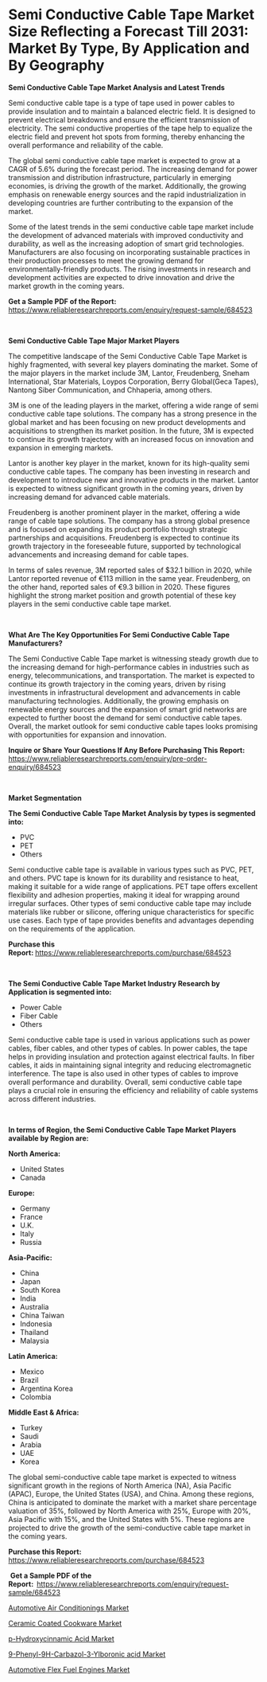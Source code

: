 <p><h1>Semi Conductive Cable Tape Market Size Reflecting a Forecast Till 2031: Market By Type, By Application and By Geography</h1></p><p><strong>Semi Conductive Cable Tape Market Analysis and Latest Trends</strong></p>
<p><p>Semi conductive cable tape is a type of tape used in power cables to provide insulation and to maintain a balanced electric field. It is designed to prevent electrical breakdowns and ensure the efficient transmission of electricity. The semi conductive properties of the tape help to equalize the electric field and prevent hot spots from forming, thereby enhancing the overall performance and reliability of the cable.</p><p>The global semi conductive cable tape market is expected to grow at a CAGR of 5.6% during the forecast period. The increasing demand for power transmission and distribution infrastructure, particularly in emerging economies, is driving the growth of the market. Additionally, the growing emphasis on renewable energy sources and the rapid industrialization in developing countries are further contributing to the expansion of the market.</p><p>Some of the latest trends in the semi conductive cable tape market include the development of advanced materials with improved conductivity and durability, as well as the increasing adoption of smart grid technologies. Manufacturers are also focusing on incorporating sustainable practices in their production processes to meet the growing demand for environmentally-friendly products. The rising investments in research and development activities are expected to drive innovation and drive the market growth in the coming years.</p></p>
<p><strong>Get a Sample PDF of the Report:&nbsp;</strong> <a href="https://www.reliableresearchreports.com/enquiry/request-sample/684523">https://www.reliableresearchreports.com/enquiry/request-sample/684523</a></p>
<p>&nbsp;</p>
<p><strong>Semi Conductive Cable Tape Major Market Players</strong></p>
<p><p>The competitive landscape of the Semi Conductive Cable Tape Market is highly fragmented, with several key players dominating the market. Some of the major players in the market include 3M, Lantor, Freudenberg, Sneham International, Star Materials, Loypos Corporation, Berry Global(Geca Tapes), Nantong Siber Communication, and Chhaperia, among others.</p><p>3M is one of the leading players in the market, offering a wide range of semi conductive cable tape solutions. The company has a strong presence in the global market and has been focusing on new product developments and acquisitions to strengthen its market position. In the future, 3M is expected to continue its growth trajectory with an increased focus on innovation and expansion in emerging markets.</p><p>Lantor is another key player in the market, known for its high-quality semi conductive cable tapes. The company has been investing in research and development to introduce new and innovative products in the market. Lantor is expected to witness significant growth in the coming years, driven by increasing demand for advanced cable materials.</p><p>Freudenberg is another prominent player in the market, offering a wide range of cable tape solutions. The company has a strong global presence and is focused on expanding its product portfolio through strategic partnerships and acquisitions. Freudenberg is expected to continue its growth trajectory in the foreseeable future, supported by technological advancements and increasing demand for cable tapes.</p><p>In terms of sales revenue, 3M reported sales of $32.1 billion in 2020, while Lantor reported revenue of €113 million in the same year. Freudenberg, on the other hand, reported sales of €9.3 billion in 2020. These figures highlight the strong market position and growth potential of these key players in the semi conductive cable tape market.</p></p>
<p>&nbsp;</p>
<p><strong>What Are The Key Opportunities For Semi Conductive Cable Tape Manufacturers?</strong></p>
<p><p>The Semi Conductive Cable Tape market is witnessing steady growth due to the increasing demand for high-performance cables in industries such as energy, telecommunications, and transportation. The market is expected to continue its growth trajectory in the coming years, driven by rising investments in infrastructural development and advancements in cable manufacturing technologies. Additionally, the growing emphasis on renewable energy sources and the expansion of smart grid networks are expected to further boost the demand for semi conductive cable tapes. Overall, the market outlook for semi conductive cable tapes looks promising with opportunities for expansion and innovation.</p></p>
<p><strong>Inquire or Share Your Questions If Any Before Purchasing This Report:</strong> <a href="https://www.reliableresearchreports.com/enquiry/pre-order-enquiry/684523">https://www.reliableresearchreports.com/enquiry/pre-order-enquiry/684523</a></p>
<p>&nbsp;</p>
<p><strong>Market Segmentation</strong></p>
<p><strong>The Semi Conductive Cable Tape Market Analysis by types is segmented into:</strong></p>
<p><ul><li>PVC</li><li>PET</li><li>Others</li></ul></p>
<p><p>Semi conductive cable tape is available in various types such as PVC, PET, and others. PVC tape is known for its durability and resistance to heat, making it suitable for a wide range of applications. PET tape offers excellent flexibility and adhesion properties, making it ideal for wrapping around irregular surfaces. Other types of semi conductive cable tape may include materials like rubber or silicone, offering unique characteristics for specific use cases. Each type of tape provides benefits and advantages depending on the requirements of the application.</p></p>
<p><strong>Purchase this Report:&nbsp;</strong><a href="https://www.reliableresearchreports.com/purchase/684523">https://www.reliableresearchreports.com/purchase/684523</a></p>
<p>&nbsp;</p>
<p><strong>The Semi Conductive Cable Tape Market Industry Research by Application is segmented into:</strong></p>
<p><ul><li>Power Cable</li><li>Fiber Cable</li><li>Others</li></ul></p>
<p><p>Semi conductive cable tape is used in various applications such as power cables, fiber cables, and other types of cables. In power cables, the tape helps in providing insulation and protection against electrical faults. In fiber cables, it aids in maintaining signal integrity and reducing electromagnetic interference. The tape is also used in other types of cables to improve overall performance and durability. Overall, semi conductive cable tape plays a crucial role in ensuring the efficiency and reliability of cable systems across different industries.</p></p>
<p>&nbsp;</p>
<p><strong>In terms of Region, the Semi Conductive Cable Tape Market Players available by Region are:</strong></p>
<p>
    <p> <strong> North America: </strong>
        <ul>
            <li>United States</li>
            <li>Canada</li>
        </ul>
        </p> 
    <p> <strong> Europe: </strong>
        <ul>
            <li>Germany</li>
            <li>France</li>
            <li>U.K.</li>
            <li>Italy</li>
            <li>Russia</li>
        </ul>
        </p> 
    <p> <strong> Asia-Pacific: </strong>
        <ul>
            <li>China</li>
            <li>Japan</li>
            <li>South Korea</li>
            <li>India</li>
            <li>Australia</li>
            <li>China Taiwan</li>
            <li>Indonesia</li>
            <li>Thailand</li>
            <li>Malaysia</li>
        </ul>
        </p> 
    <p> <strong> Latin America: </strong>
        <ul>
            <li>Mexico</li>
            <li>Brazil</li>
            <li>Argentina Korea</li>
            <li>Colombia</li>
        </ul>
        </p> 
    <p> <strong> Middle East & Africa: </strong>
        <ul>
            <li>Turkey</li>
            <li>Saudi</li>
            <li>Arabia</li>
            <li>UAE</li>
            <li>Korea</li>
        </ul>
    </p>
    </p>
<p><p>The global semi-conductive cable tape market is expected to witness significant growth in the regions of North America (NA), Asia Pacific (APAC), Europe, the United States (USA), and China. Among these regions, China is anticipated to dominate the market with a market share percentage valuation of 35%, followed by North America with 25%, Europe with 20%, Asia Pacific with 15%, and the United States with 5%. These regions are projected to drive the growth of the semi-conductive cable tape market in the coming years.</p></p>
<p><strong>Purchase this Report: </strong><a href="https://www.reliableresearchreports.com/purchase/684523">https://www.reliableresearchreports.com/purchase/684523</a></p>
<p>&nbsp;<strong>Get a Sample PDF of the Report:&nbsp;&nbsp;</strong><a href="https://www.reliableresearchreports.com/enquiry/request-sample/684523">https://www.reliableresearchreports.com/enquiry/request-sample/684523</a></p>
<p><strong></strong></p>
<p><p><a href="https://view.publitas.com/reportprime-1/insights-into-automotive-air-conditionings-market-size-analysing-market-share-trends-and-growth-from-2024-to-2031/">Automotive Air Conditionings Market</a></p><p><a href="https://github.com/jj19131/Market-Research-Report-List-1/blob/main/ceramic-coated-cookware-market.md">Ceramic Coated Cookware Market</a></p><p><a href="https://cautious-neon-760.notion.site/p-Hydroxycinnamic-Acid-Market-Size-Share-Trends-Analysis-Report-By-Application-Regional-Outlook--86709a1a0bd94bce92cc650158a06a68">p-Hydroxycinnamic Acid Market</a></p><p><a href="https://frill-swim-3cd.notion.site/Global-9-Phenyl-9H-Carbazol-3-Ylboronic-acid-Market-Size-and-Market-Trends-Insights-and-Projections-1d165013ea784a3eacb00a6a24c585db">9-Phenyl-9H-Carbazol-3-Ylboronic acid Market</a></p><p><a href="https://view.publitas.com/reportprime-1/automotive-flex-fuel-engines-market-size-growth-outlook-from-2024-to-2031-projecting-at-markets-trends-analysis-by-application-regional-outlook-and-revenue/">Automotive Flex Fuel Engines Market</a></p></p>
